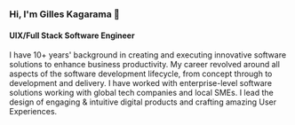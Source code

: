 ### Hi, I'm Gilles Kagarama 👋

#### UIX/Full Stack Software Engineer

I have 10+ years' background in creating and executing innovative software solutions to enhance business productivity. My career revolved around all aspects of the software development lifecycle, from concept through to development and delivery. I have worked with enterprise-level software solutions working with global tech companies and local SMEs. I lead the design of engaging & intuitive digital products and crafting amazing User Experiences.
